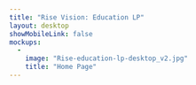 ```yaml
---
title: "Rise Vision: Education LP"
layout: desktop
showMobileLink: false
mockups:
  -
    image: "Rise-education-lp-desktop_v2.jpg"
    title: "Home Page"
---
```

